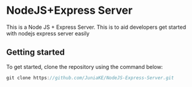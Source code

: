 # NodeJS+Express Server

This is a Node JS + Express Server. This is to aid developers get started with nodejs express server easily

## Getting started

To get started, clone the repository using the command below:

```javascript
git clone https://github.com/JuniaKE/NodeJS-Express-Server.git
```